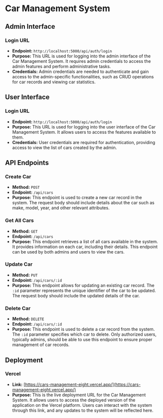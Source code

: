 # Car Management System

## Admin Interface

### Login URL

- **Endpoint:** `http://localhost:5000/api/auth/login`
- **Purpose:** This URL is used for logging into the admin interface of the Car Management System. It requires admin credentials to access the admin features and perform administrative tasks.
- **Credentials:** Admin credentials are needed to authenticate and gain access to the admin-specific functionalities, such as CRUD operations for car records and viewing car statistics.

## User Interface

### Login URL

- **Endpoint:** `http://localhost:5000/api/auth/login`
- **Purpose:** This URL is used for logging into the user interface of the Car Management System. It allows users to access the features available to them.
- **Credentials:** User credentials are required for authentication, providing access to view the list of cars created by the admin.

## API Endpoints

### Create Car

- **Method:** `POST`
- **Endpoint:** `/api/cars`
- **Purpose:** This endpoint is used to create a new car record in the system. The request body should include details about the car such as make, model, year, and other relevant attributes.

### Get All Cars

- **Method:** `GET`
- **Endpoint:** `/api/cars`
- **Purpose:** This endpoint retrieves a list of all cars available in the system. It provides information on each car, including their details. This endpoint can be used by both admins and users to view the cars.

### Update Car

- **Method:** `PUT`
- **Endpoint:** `/api/cars/:id`
- **Purpose:** This endpoint allows for updating an existing car record. The `:id` parameter represents the unique identifier of the car to be updated. The request body should include the updated details of the car.

### Delete Car

- **Method:** `DELETE`
- **Endpoint:** `/api/cars/:id`
- **Purpose:** This endpoint is used to delete a car record from the system. The `:id` parameter specifies which car to delete. Only authorized users, typically admins, should be able to use this endpoint to ensure proper management of car records.

## Deployment

### Vercel

- **Link:** [https://cars-management-eight.vercel.app/](https://cars-management-eight.vercel.app/)
- **Purpose:** This is the live deployment URL for the Car Management System. It allows users to access the deployed version of the application on the Vercel platform. Users can interact with the system through this link, and any updates to the system will be reflected here.
